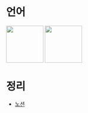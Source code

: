 <h1>언어</h1>
<img src="https://upload.wikimedia.org/wikipedia/commons/d/d5 CSS3_logo_and_wordmark.svg", style="width : 100px;">
<img src="https://upload.wikimedia.org/wikipedia/commons/d/d5/CSS3_logo_and_wordmark.svg", style="width : 100px;">
 <h1>정리</h1>
 <ul>
  <li>
    <a href="https://www.notion.so/d529896d5c294b129bfea04358742fa5?pvs=4">노션</a>
    </li>
 </ul>

